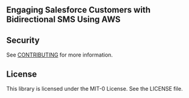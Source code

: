 ## Engaging Salesforce Customers with Bidirectional SMS Using AWS

## Security

See [CONTRIBUTING](CONTRIBUTING.md#security-issue-notifications) for more information.

## License

This library is licensed under the MIT-0 License. See the LICENSE file.


